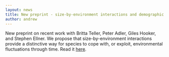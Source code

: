 ```yaml
---
layout: news
title: New preprint - size-by-environment interactions and demographic buffering
author: andrew
---
```


New preprint on recent work with Britta Teller, Peter Adler, Giles Hooker, and Stephen Ellner. We propose that size-by-environment interactions provide a distinctive way for species to cope with, or exploit, environmental fluctuations through time. Read it [here](http://biorxiv.org/cgi/content/short/329771v1).

